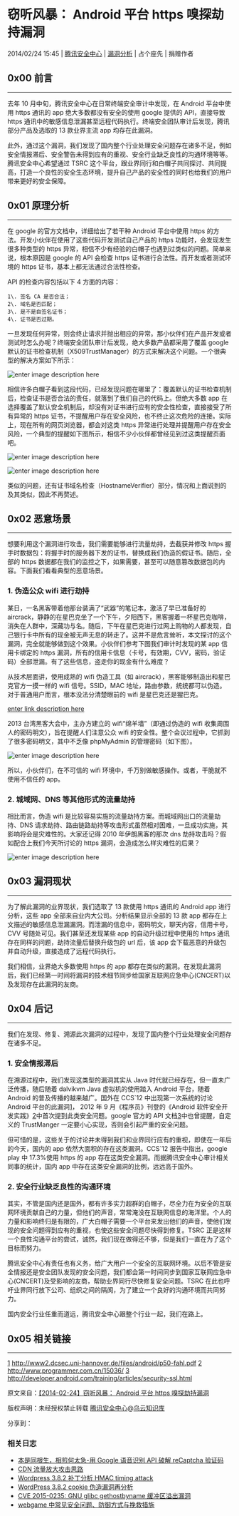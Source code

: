 # 窃听风暴： Android 平台 https 嗅探劫持漏洞

2014/02/24 15:45 | [腾讯安全中心](http://drops.wooyun.org/author/腾讯安全中心 "由 腾讯安全中心 发布") | [漏洞分析](http://drops.wooyun.org/category/papers "查看 漏洞分析 中的全部文章") | 占个座先 | 捐赠作者

## 0x00 前言

* * *

去年 10 月中旬，腾讯安全中心在日常终端安全审计中发现，在 Android 平台中使用 https 通讯的 app 绝大多数都没有安全的使用 google 提供的 API，直接导致 https 通讯中的敏感信息泄漏甚至远程代码执行。终端安全团队审计后发现，腾讯部分产品及选取的 13 款业界主流 app 均存在此漏洞。

此外，通过这个漏洞，我们发现了国内整个行业处理安全问题存在诸多不足，例如安全情报滞后、安全警告未得到应有的重视、安全行业缺乏良性的沟通环境等等。腾讯安全中心希望通过 TSRC 这个平台，跟业界同行和白帽子共同探讨、共同提高，打造一个良性的安全生态环境，提升自己产品的安全性的同时也给我们的用户带来更好的安全保障。

## 0x01 原理分析

* * *

在 google 的官方文档中，详细给出了若干种 Android 平台中使用 https 的方法。开发小伙伴在使用了这些代码开发测试自己产品的 https 功能时，会发现发生很多种类型的 https 异常，相信不少有经验的白帽子也遇到过类似的问题。简单来说，根本原因是 google 的 API 会检查 https 证书进行合法性。而开发或者测试环境的 https 证书，基本上都无法通过合法性检查。

API 的检查内容包括以下 4 方面的内容：

```
1\. 签名 CA 是否合法；
2\. 域名是否匹配；
3\. 是不是自签名证书；
4\. 证书是否过期。 
```

一旦发现任何异常，则会终止请求并抛出相应的异常。那小伙伴们在产品开发或者测试时怎么办呢？终端安全团队审计后发现，绝大多数产品都采用了覆盖 google 默认的证书检查机制（X509TrustManager）的方式来解决这个问题。一个很典型的解决方案如下所示：

![enter image description here](img/img1_u129_jpg.jpg)

相信许多白帽子看到这段代码，已经发现问题在哪里了：覆盖默认的证书检查机制后，检查证书是否合法的责任，就落到了我们自己的代码上。但绝大多数 app 在选择覆盖了默认安全机制后，却没有对证书进行应有的安全性检查，直接接受了所有异常的 https 证书，不提醒用户存在安全风险，也不终止这次危险的连接。实际上，现在所有的网页浏览器，都会对这类 https 异常进行处理并提醒用户存在安全风险，一个典型的提醒如下图所示，相信不少小伙伴都曾经见到过这类提醒页面吧。

![enter image description here](img/img2_u108_jpg.jpg)

![enter image description here](img/img3_u96_jpg.jpg)

类似的问题，还有证书域名检查（HostnameVerifier）部分，情况和上面说到的及其类似，因此不再赘述。

## 0x02 恶意场景

* * *

想要利用这个漏洞进行攻击，我们需要能够进行流量劫持，去截获并修改 https 握手时数据包：将握手时的服务器下发的证书，替换成我们伪造的假证书。随后，全部的 https 数据都在我们的监控之下，如果需要，甚至可以随意篡改数据包的内容。下面我们看看典型的恶意场景。

### 1\. 伪造公众 wifi 进行劫持

某日，一名黑客带着他那台装满了“武器”的笔记本，激活了早已准备好的 aircrack，静静的在星巴克坐了一个下午，夕阳西下，黑客握着一杯星巴克咖啡，消失在人群中，深藏功与名。随后，下午在星巴克进行过网上购物的人都发现，自己银行卡中所有的现金被无声无息的转走了。这并不是危言耸听，本文探讨的这个漏洞，完全就能够做到这个效果。小伙伴们参考下图我们审计时发现的某 app 信用卡绑定的 https 漏洞，所有的信用卡信息（卡号，有效期，CVV，密码，验证码）全部泄漏。有了这些信息，盗走你的现金有什么难度？

从技术层面讲，使用成熟的 wifi 伪造工具（如 aircrack），黑客能够制造出和星巴克官方一摸一样的 wifi 信号。SSID，MAC 地址，路由参数，统统都可以伪造。对于普通用户而言，根本没法分清楚眼前的 wifi 是星巴克还是猩巴克。

[enter link description here](http://static.wooyun.org/20141018/2014101813584399150_jpg.jpg)

2013 台湾黑客大会中，主办方建立的 wifi“绵羊墙”（即通过伪造的 wifi 收集周围人的密码明文），旨在提醒人们注意公众 wifi 的安全性。整个会议过程中，它抓到了很多密码明文，其中不乏像 phpMyAdmin 的管理密码（如下图）。

![enter image description here](img/img4_u79_jpg.jpg)

所以，小伙伴们，在不可信的 wifi 环境中，千万别做敏感操作。或者，干脆就不使用不信任的 app。

### 2\. 城域网、DNS 等其他形式的流量劫持

相比而言，伪造 wifi 是比较容易实施的流量劫持方案。而城域网出口的流量劫持、DNS 请求劫持、路由链路劫持等攻击形式虽然相对困难，一旦成功实施，其影响将会是灾难性的。大家还记得 2010 年伊朗黑客的那次 dns 劫持攻击吗？假如配合上我们今天所讨论的 https 漏洞，会造成怎么样灾难性的后果？

![enter image description here](img/img5_u68_jpg.jpg)

## 0x03 漏洞现状

* * *

为了解此漏洞的业界现状，我们选取了 13 款使用 https 通讯的 Android app 进行分析，这些 app 全部来自业内大公司。分析结果显示全部的 13 款 app 都存在上文描述的敏感信息泄漏漏洞。而泄漏的信息中，密码明文，聊天内容，信用卡号，CVV 号随处可见。我们甚至还发现某些 app 的自动升级过程中使用的 https 通讯存在同样的问题，劫持流量后替换升级包的 url 后，该 app 会下载恶意的升级包并自动升级，直接造成了远程代码执行。

我们相信，业界绝大多数使用 https 的 app 都存在类似的漏洞。在发现此漏洞后，我们已经第一时间将漏洞的技术细节同步给国家互联网应急中心(CNCERT)以及发现存在此漏洞的友商。

## 0x04 后记

* * *

我们在发现、修复、溯源此次漏洞的过程中，发现了国内整个行业处理安全问题存在诸多不足。

### 1\. 安全情报滞后

在溯源过程中，我们发现这类型的漏洞其实从 Java 时代就已经存在，但一直未广泛传播，随后随着 dalvikvm Java 虚拟机的使用踏入 Android 平台，随着 Android 的普及传播的越来越广。国外在 CCS`12 中出现第一次系统的讨论 Android 平台的此漏洞[1](http://static.wooyun.org/20141018/2014101813584388339_jpg.jpg)， 2012 年 9 月《程序员》刊登的《Android 软件安全开发实践》[2](http://static.wooyun.org/20141018/2014101813584427609_jpg.jpg)中首次提到此类安全问题。google 官方的 API 文档[3](http://static.wooyun.org/20141018/2014101813584486317_jpg.jpg)中也曾提醒，自定义的 TrustManger 一定要小心实现，否则会引起严重的安全问题。

但可惜的是，这些关于的讨论并未得到我们和业界同行应有的重视，即使在一年后的今天，国内的 app 依然大面积的存在这类漏洞。CCS`12 报告中指出，google play 中 17.3%使用 https 的 app 存在这类安全漏洞。而据腾讯安全中心审计相关同事的统计，国内 app 中存在这类安全漏洞的比例，远远高于国外。

### 2\. 安全行业缺乏良性的沟通环境

其实，不管是国内还是国外，都有许多实力超群的白帽子，尽全力在为安全的互联网环境贡献自己的力量，但他们的声音，常常淹没在互联网信息的海洋里。个人的力量和影响终归是有限的，广大白帽子需要一个平台来发出他们的声音，使他们发现的安全问题得到应有的重视，也使这些安全问题尽快得到修复。TSRC 正是这样一个良性沟通平台的尝试，诚然，我们现在做得还不够，但是我们一直在为了这个目标而努力。

腾讯安全中心有责任也有义务，给广大用户一个安全的互联网环境。以后不管是安全情报还是安全团队发现的安全问题，我们都会第一时间同步到国家互联网应急中心(CNCERT)及受影响的友商，帮助业界同行尽快修复安全问题。TSRC 在此也呼吁业界同行放下公司、组织之间的隔阂，为了建立一个良好的沟通环境而共同努力。

国内安全行业任重而道远，腾讯安全中心跟整个行业一起，我们在路上。

## 0x05 相关链接

* * *

[1](http://static.wooyun.org/20141018/2014101813584388339_jpg.jpg) http://www2.dcsec.uni-hannover.de/files/android/p50-fahl.pdf
[2](http://static.wooyun.org/20141018/2014101813584427609_jpg.jpg) http://www.programmer.com.cn/15036/
[3](http://static.wooyun.org/20141018/2014101813584486317_jpg.jpg) http://developer.android.com/training/articles/security-ssl.html

原文来自：[【2014-02-24】窃听风暴： Android 平台 https 嗅探劫持漏洞](http://security.tencent.com/index.php/blog/msg/41)

版权声明：未经授权禁止转载 [腾讯安全中心](http://drops.wooyun.org/author/腾讯安全中心 "由 腾讯安全中心 发布")@[乌云知识库](http://drops.wooyun.org)

分享到：

### 相关日志

*   [本是同根生，相煎何太急-用 Google 语音识别 API 破解 reCaptcha 验证码](http://drops.wooyun.org/papers/1524)
*   [CDN 流量放大攻击思路](http://drops.wooyun.org/papers/679)
*   [Wordpress 3.8.2 补丁分析 HMAC timing attack](http://drops.wooyun.org/papers/1404)
*   [WordPress 3.8.2 cookie 伪造漏洞再分析](http://drops.wooyun.org/papers/1409)
*   [CVE 2015-0235: GNU glibc gethostbyname 缓冲区溢出漏洞](http://drops.wooyun.org/papers/4780)
*   [webgame 中常见安全问题、防御方式与挽救措施](http://drops.wooyun.org/papers/2677)